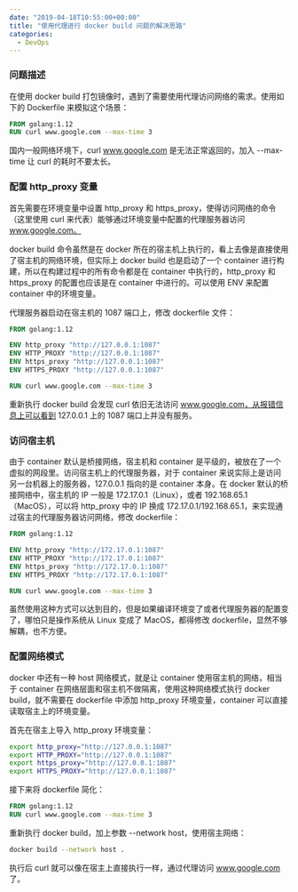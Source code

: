 ```yaml
---
date: "2019-04-18T10:55:00+00:00"
title: "使用代理进行 docker build 问题的解决思路"
categories:
  - DevOps
---
```


### 问题描述

在使用 docker build 打包镜像时，遇到了需要使用代理访问网络的需求。使用如下的 Dockerfile 来模拟这个场景：

```dockerfile
FROM golang:1.12
RUN curl www.google.com --max-time 3
```

国内一般网络环境下，curl www.google.com 是无法正常返回的，加入 --max-time 让 curl 的耗时不要太长。

<!-- more -->

### 配置 http_proxy 变量

首先需要在环境变量中设置 http_proxy 和 https_proxy，使得访问网络的命令（这里使用 curl 来代表）能够通过环境变量中配置的代理服务器访问 www.google.com。

docker build 命令虽然是在 docker 所在的宿主机上执行的，看上去像是直接使用了宿主机的网络环境，但实际上 docker build 也是启动了一个 container 进行构建，所以在构建过程中的所有命令都是在 container 中执行的，http_proxy 和 https_proxy 的配置也应该是在 container 中进行的。可以使用 ENV 来配置 container 中的环境变量。

代理服务器启动在宿主机的 1087 端口上，修改 dockerfile 文件：

```dockerfile
FROM golang:1.12

ENV http_proxy "http://127.0.0.1:1087"
ENV HTTP_PROXY "http://127.0.0.1:1087"
ENV https_proxy "http://127.0.0.1:1087"
ENV HTTPS_PROXY "http://127.0.0.1:1087"

RUN curl www.google.com --max-time 3
```

重新执行 docker build 会发现 curl 依旧无法访问 www.google.com，从报错信息上可以看到 127.0.0.1 上的 1087 端口上并没有服务。

### 访问宿主机

由于 container 默认是桥接网络，宿主机和 container 是平级的，被放在了一个虚拟的网段里。访问宿主机上的代理服务器，对于 container 来说实际上是访问另一台机器上的服务器，127.0.0.1 指向的是 container 本身。在 docker 默认的桥接网络中，宿主机的 IP 一般是 172.17.0.1（Linux），或者 192.168.65.1（MacOS），可以将 http_proxy 中的 IP 换成 172.17.0.1/192.168.65.1，来实现通过宿主的代理服务器访问网络，修改 dockerfile：

```dockerfile
FROM golang:1.12

ENV http_proxy "http://172.17.0.1:1087"
ENV HTTP_PROXY "http://172.17.0.1:1087"
ENV https_proxy "http://172.17.0.1:1087"
ENV HTTPS_PROXY "http://172.17.0.1:1087"

RUN curl www.google.com --max-time 3
```

虽然使用这种方式可以达到目的，但是如果编译环境变了或者代理服务器的配置变了，哪怕只是操作系统从 Linux 变成了 MacOS，都得修改 dockerfile，显然不够解耦，也不方便。

### 配置网络模式

docker 中还有一种 host 网络模式，就是让 container 使用宿主机的网络，相当于 container 在网络层面和宿主机不做隔离，使用这种网络模式执行 docker build，就不需要在 dockerfile 中添加 http_proxy 环境变量，container 可以直接读取宿主上的环境变量。

首先在宿主上导入 http_proxy 环境变量：

```bash
export http_proxy="http://127.0.0.1:1087"
export HTTP_PROXY="http://127.0.0.1:1087"
export https_proxy="http://127.0.0.1:1087"
export HTTPS_PROXY="http://127.0.0.1:1087"
```

接下来将 dockerfile 简化：

```dockerfile
FROM golang:1.12
RUN curl www.google.com --max-time 3
```

重新执行 docker build，加上参数 --network host，使用宿主网络：

```bash
docker build --network host .
```

执行后 curl 就可以像在宿主上直接执行一样，通过代理访问 www.google.com 了。
